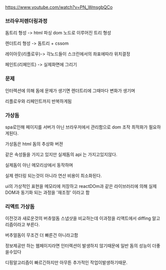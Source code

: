 https://www.youtube.com/watch?v=PN_WmsgbQCo

### 브라우저렌더링과정

돔트리 형성 -> html 파싱 dom 노드로 이루어진 트리 형성

렌더트리 형성 -> 돔트리 + cssom

레이아웃(리플로우)-> 각노드들이 스크린에서의 좌표에따라 위치결정

페인트(리페인트) -> 실제화면에 그리기

### 문제

인터렉션에 의해 돔에 문제가 생기면 렌더트리에 그때마다 변화가 생기며

리플로우와 리페인트까지 반복하게됨

### 가상돔

spa로인해 페이지를 서버가 아닌 브라우저에서 관리함으로 dom 조작 최적화가 필요하게된다.

가상돔은 html 돔의 추상화 버젼

같은 속성들을 가지고 있지만 실제돔의 api 는 가지고있지않다.

실제돔이 아닌 메모리상에서 동작하며

실제 렌더링 되는것이 아니라 연산 비용이 최소화된다.

ui의 가상적인 표현을 메모리에 저장하고 reactDOm과 같은 라이브러리에 의해 실제 DOM과 동기화 되는 과정을 '재조정' 이라고 함

### 리액트 가상돔

이전것과 새로운것의 버츄얼돔 스냅샷을 비교하는데 이과정을 리액트에서 diffing 알고리즘이라고 부른다.

버추얼돔이 무조건 더 빠른건 아니라고함

정보제공만 하는 웹페이지라면 인터렉션이 발생하지 않기때문에 일반 돔의 성능이 더좋을수있다

디핑알고리즘이 빠르긴하지만 아무튼 추가적인 작업이발생하기때문.
